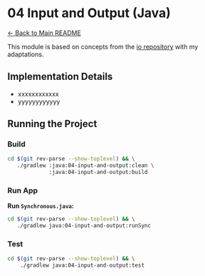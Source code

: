 # 04 Input and Output (Java)

[← Back to Main README](../../README.md)

This module is based on concepts from the [io repository](https://github.com/reactive-spring-book/io) with my adaptations.

## Implementation Details

- xxxxxxxxxxxx
- yyyyyyyyyyyy

## Running the Project

### Build

```bash
cd $(git rev-parse --show-toplevel) && \
   ./gradlew :java:04-input-and-output:clean \
             :java:04-input-and-output:build
```

### Run App

**Run `Synchronous.java`:**

```bash
cd $(git rev-parse --show-toplevel) && \
   ./gradlew java:04-input-and-output:runSync
```

### Test

```bash
cd $(git rev-parse --show-toplevel) && \
    ./gradlew java:04-input-and-output:test
```

